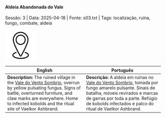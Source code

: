 #### Aldeia Abandonada do Vale

Sessão: 3 | Data: 2025-04-18 | Fonte: s03.txt | Tags: localização, ruína, fungo, combate, aldeia

![Aldeia Abandonada do Vale](../../../assets/location/location_blank.png)

| English | Português |
|---------|-----------|
| **Description:** The ruined village in the [Vale do Vento Sombrio](vale_do_vento_sombrio.md), overrun by yellow pulsating fungus. Signs of battle, overturned furniture, and claw marks are everywhere. Home to infected kobolds and the ritual site of Vaelkor Ashbrand. | **Descrição:** A aldeia em ruínas no [Vale do Vento Sombrio](vale_do_vento_sombrio.md), tomada por fungo amarelo pulsante. Sinais de batalha, móveis revirados e marcas de garras por toda a parte. Refúgio de kobolds infectados e palco do ritual de Vaelkor Ashbrand. |



















